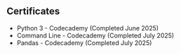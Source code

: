## Certificates

- Python 3 - Codecademy (Completed June 2025)
- Command Line - Codecademy (Completed July 2025)
- Pandas - Codecademy (Completed July 2025)
